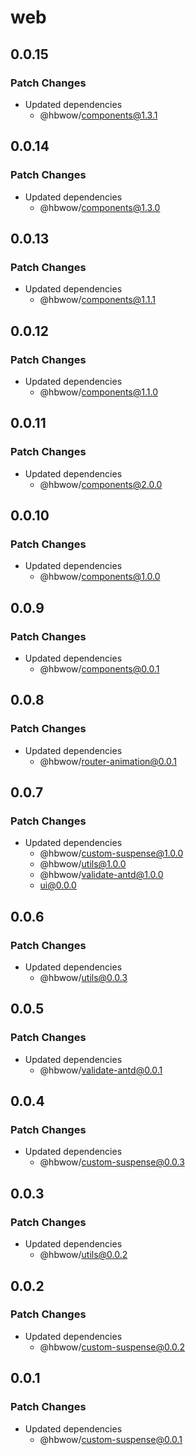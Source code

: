 # web

## 0.0.15

### Patch Changes

- Updated dependencies
  - @hbwow/components@1.3.1

## 0.0.14

### Patch Changes

- Updated dependencies
  - @hbwow/components@1.3.0

## 0.0.13

### Patch Changes

- Updated dependencies
  - @hbwow/components@1.1.1

## 0.0.12

### Patch Changes

- Updated dependencies
  - @hbwow/components@1.1.0

## 0.0.11

### Patch Changes

- Updated dependencies
  - @hbwow/components@2.0.0

## 0.0.10

### Patch Changes

- Updated dependencies
  - @hbwow/components@1.0.0

## 0.0.9

### Patch Changes

- Updated dependencies
  - @hbwow/components@0.0.1

## 0.0.8

### Patch Changes

- Updated dependencies
  - @hbwow/router-animation@0.0.1

## 0.0.7

### Patch Changes

- Updated dependencies
  - @hbwow/custom-suspense@1.0.0
  - @hbwow/utils@1.0.0
  - @hbwow/validate-antd@1.0.0
  - ui@0.0.0

## 0.0.6

### Patch Changes

- Updated dependencies
  - @hbwow/utils@0.0.3

## 0.0.5

### Patch Changes

- Updated dependencies
  - @hbwow/validate-antd@0.0.1

## 0.0.4

### Patch Changes

- Updated dependencies
  - @hbwow/custom-suspense@0.0.3

## 0.0.3

### Patch Changes

- Updated dependencies
  - @hbwow/utils@0.0.2

## 0.0.2

### Patch Changes

- Updated dependencies
  - @hbwow/custom-suspense@0.0.2

## 0.0.1

### Patch Changes

- Updated dependencies
  - @hbwow/custom-suspense@0.0.1
